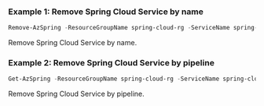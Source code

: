 ### Example 1: Remove Spring Cloud Service by name
```powershell
Remove-AzSpring -ResourceGroupName spring-cloud-rg -ServiceName spring-cloud-service 
```

Remove Spring Cloud Service by name.

### Example 2: Remove Spring Cloud Service by pipeline
```powershell
Get-AzSpring -ResourceGroupName spring-cloud-rg -ServiceName spring-cloud-service | Remove-AzSpring
```

Remove Spring Cloud Service by pipeline.